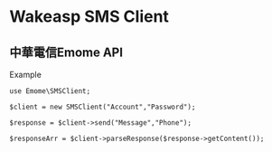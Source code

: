 # Wakeasp SMS Client 

## 中華電信Emome API 

Example

```
use Emome\SMSClient;

$client = new SMSClient("Account","Password");

$response = $client->send("Message","Phone");

$responseArr = $client->parseResponse($response->getContent());
```
